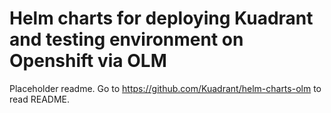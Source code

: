 # Helm charts for deploying Kuadrant and testing environment on Openshift via OLM

Placeholder readme. Go to https://github.com/Kuadrant/helm-charts-olm to read README.